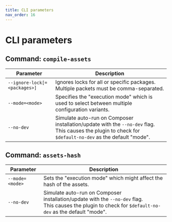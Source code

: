 ```yaml
---
title: CLI parameters
nav_order: 16
---
```


# CLI parameters


## Command: `compile-assets`

| Parameter                    | Description                                                                                                                                                   |
|------------------------------|---------------------------------------------------------------------------------------------------------------------------------------------------------------|
| `--ignore-lock[=<packages>]` | Ignores locks for all or specific packages. Multiple packets must be comma-separated.                                                                         |
| `--mode=<mode>`              | Specifies the "execution mode" which is used to select between multiple configuration variants.                                                               |
| `--no-dev`                   | Simulate auto-run on Composer installation/update with the `--no-dev` flag.<br />This causes the plugin to check for `$default-no-dev` as the default "mode". |



## Command: `assets-hash`

| Parameter       | Description                                                                                                                                                   |
|-----------------|---------------------------------------------------------------------------------------------------------------------------------------------------------------|
| `--mode=<mode>` | Sets the "execution mode" which might affect the hash of the assets.                                                                                          |
| `--no-dev`      | Simulate auto-run on Composer installation/update with the `--no-dev` flag.<br />This causes the plugin to check for `$default-no-dev` as the default "mode". |
